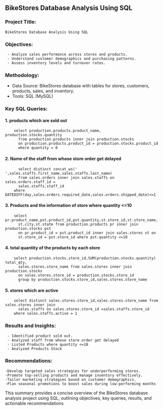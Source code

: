 ## BikeStores Database Analysis Using SQL

 ### Project Title:
    BikeStores Database Analysis Using SQL

 ### Objectives:
     - Analyze sales performance across stores and products.
     - Understand customer demographics and purchasing patterns.
     - Assess inventory levels and turnover rates.
     
 ### Methodology:
   - Data Source: BikeStores database with tables for stores, customers, products, sales, and inventory.
   - Tools: SQL (MySQL)

### Key SQL Queries:

#### 1. products which are sold out

        select production.products.product_name, production.stocks.quantity
	      from production.products inner join production.stocks
	      on production.products.product_id = production.stocks.product_id
	      where quantity = 0

#### 2. Name of the staff from whose store order get delayed

	      select distinct concat_ws(' ',sales.staffs.first_name,sales.staffs.last_name)
	      from sales.orders inner join sales.staffs on sales.orders.staff_id = 
	      sales.staffs.staff_id 
        where DATEDIFF(day,sales.orders.required_date,sales.orders.shipped_date)<=1

#### 3. Products and the information of store where quantity <=10

        select pr.product_name,pst.product_id,pst.quantity,st.store_id,st.store_name,
	      st.city,st.state from production.products pr inner join production.stocks pst
	      on pr.product_id = pst.product_id inner join sales.stores st on
	      st.store_id = pst.store_id where pst.quantity <=10

#### 4. total quantity of the products by each store

        select production.stocks.store_id,SUM(production.stocks.quantity) total_qty,
	      sales.stores.store_name from sales.stores inner join production.stocks
	      on sales.stores.store_id = production.stocks.store_id
	      group by production.stocks.store_id,sales.stores.store_name

#### 5. stores which are active

        select distinct sales.stores.store_id,sales.stores.store_name from sales.stores inner join 
	      sales.staffs on sales.stores.store_id =sales.staffs.store_id
        where sales.staffs.active = 1

        
  ### Results and Insights:
     - Identified product sold out.
     - Analyzed staff from whose store order get delayed
     - Listed Products where quantity <=10
     - Analyzed Products Stock


### Recommendations:

    -Develop targeted sales strategies for underperforming stores.
    -Promote top-selling products and manage inventory effectively.
    -Tailor marketing strategies based on customer demographics.
    -Plan seasonal promotions to boost sales during low-performing months
    

This summary provides a concise overview of the BikeStores database analysis project using SQL, outlining objectives, key queries, results, and actionable recommendations
     







